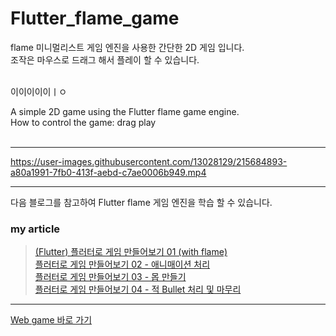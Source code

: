 # Flutter_flame_game

flame 미니멀리스트 게임 엔진을 사용한 간단한 2D 게임 입니다.<br/>
조작은 마우스로 드래그 해서 플레이 할 수 있습니다.<br/><br/>

이이이이이ㅣㅇ<br/>

A simple 2D game using the Flutter flame game engine.<br/>
How to control the game: drag play<br/><br/>

***

https://user-images.githubusercontent.com/13028129/215684893-a80a1991-7fb0-413f-aebd-c7ae0006b949.mp4

***

다음 블로그를 참고하여 Flutter flame 게임 엔진을 학습 할 수 있습니다.<br/>

### my article
> [(Flutter) 플러터로 게임 만들어보기 01 (with flame)](https://blog.arong.info/flutter/2023/01/19/Flutter-%ED%94%8C%EB%9F%AC%ED%84%B0%EB%A1%9C-%EA%B2%8C%EC%9E%84-%EB%A7%8C%EB%93%A4%EC%96%B4%EB%B3%B4%EA%B8%B0-(with-flame).html)<br/>
> [플러터로 게임 만들어보기 02 - 애니매이션 처리](https://blog.arong.info/flutter/2023/01/26/Flutter-%ED%94%8C%EB%9F%AC%ED%84%B0%EB%A1%9C-%EA%B2%8C%EC%9E%84-%EB%A7%8C%EB%93%A4%EC%96%B4%EB%B3%B4%EA%B8%B0-(with-flame)-%EC%95%A0%EB%8B%88%EB%A7%A4%EC%9D%B4%EC%85%98.html)<br/>
> [플러터로 게임 만들어보기 03 - 몹 만들기](https://blog.arong.info/flutter/2023/01/30/Flutter-%ED%94%8C%EB%9F%AC%ED%84%B0%EB%A1%9C-%EA%B2%8C%EC%9E%84-%EB%A7%8C%EB%93%A4%EC%96%B4%EB%B3%B4%EA%B8%B0-(with-flame)-%EB%AA%B9-%EB%A7%8C%EB%93%A4%EA%B8%B0.html)<br/>
> [플러터로 게임 만들어보기 04 - 적 Bullet 처리 및 마무리](https://blog.arong.info/flutter/2023/01/31/Flutter-%ED%94%8C%EB%9F%AC%ED%84%B0%EB%A1%9C-%EA%B2%8C%EC%9E%84-%EB%A7%8C%EB%93%A4%EC%96%B4%EB%B3%B4%EA%B8%B0-(with-flame)-%EC%A0%81-Bullet-%EC%B2%98%EB%A6%AC-%EB%B0%8F-%EB%A7%88%EB%AC%B4%EB%A6%AC.html)<br/>

***

[Web game 바로 가기](https://blog.arong.info/Flutter_flame_webgame)
